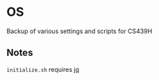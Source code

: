 # OS
Backup of various settings and scripts for CS439H

## Notes
`initialize.sh` requires [jq](https://github.com/stedolan/jq)
